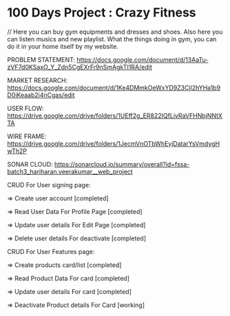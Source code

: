 # 100 Days Project : Crazy Fitness
//
Here you can buy gym equipments and dresses and shoes.
Also here you can listen musics and new playlist.
What the things doing in gym, you can do it in your home itself by my website.





PROBLEM STATEMENT: https://docs.google.com/document/d/13AaTu-zVF7d0KSaxO_Y_Zdn5CgEXrFr9nSmAgkTI1RA/edit



MARKET RESEARCH: https://docs.google.com/document/d/1Ke4DMmkOeWxYD9Z3Cjl2hYHa1b9D0iKeaab2i4nCgas/edit



USER FLOW: https://drive.google.com/drive/folders/1UEff2g_ER822IQfLivRaVFHNbjNNtXTA




WIRE FRAME: https://drive.google.com/drive/folders/1JecmVnOTbWhEyjDatarYsVmdygHwTh2P



SONAR CLOUD: https://sonarcloud.io/summary/overall?id=fssa-batch3_hariharan.veerakumar__web_project




CRUD For User signing page:



=> Create user account [completed]



=> Read User Data For Profile Page [completed]


=> Update user details For Edit Page [completed]



=> Delete user details For deactivate [completed]


CRUD For User Features page:



=> Create products card/list [completed]



=> Read Product Data For card [completed]




=> Update user details For card [completed]



=> Deactivate Product details For Card [working]
                      
                      


